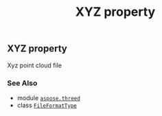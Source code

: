 ﻿---
title: XYZ property
second_title: Aspose.3D for Python via .NET API References
description: 
type: docs
weight: 270
url: /python-net/aspose.threed/fileformattype/xyz/
is_root: false
---

## XYZ property


Xyz point cloud file

### See Also
* module [`aspose.threed`](../../)
* class [`FileFormatType`](/3d/python-net/aspose.threed/fileformattype)
